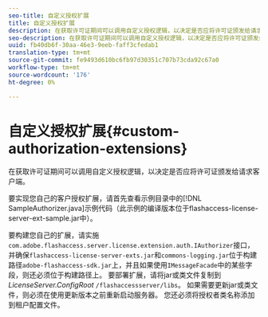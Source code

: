 ```yaml
---
seo-title: 自定义授权扩展
title: 自定义授权扩展
description: 在获取许可证期间可以调用自定义授权逻辑，以决定是否应将许可证颁发给请求客户端。
seo-description: 在获取许可证期间可以调用自定义授权逻辑，以决定是否应将许可证颁发给请求客户端。
uuid: fb40db6f-30aa-46e3-9eeb-faff3cfedab1
translation-type: tm+mt
source-git-commit: fe9493d610bc6fb97d30351c707b73cda92c67a0
workflow-type: tm+mt
source-wordcount: '176'
ht-degree: 0%

---
```



# 自定义授权扩展{#custom-authorization-extensions}

在获取许可证期间可以调用自定义授权逻辑，以决定是否应将许可证颁发给请求客户端。

要实现您自己的客户授权扩展，请首先查看示例目录中的[!DNL SampleAuthorizer.java]示例代码（此示例的编译版本位于flashaccess-license-server-ext-sample.jar中）。

要构建您自己的扩展，请实施`com.adobe.flashaccess.server.license.extension.auth.IAuthorizer`接口，并确保`flashaccess-license-server-exts.jar`和`commons-logging.jar`位于构建路径`adobe-flashaccess-sdk.jar`上，并且如果使用`IMessageFacade`中的某些字段，则还必须位于构建路径上。 要部署扩展，请将jar或类文件复制到&#x200B;*LicenseServer.ConfigRoot* `/flashaccessserver/libs`。 如果需要更新jar或类文件，则必须在使用更新版本之前重新启动服务器。 您还必须将授权者类名称添加到租户配置文件。
